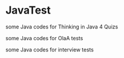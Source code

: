 # JavaTest
some Java codes for Thinking in Java 4 Quizs

some Java codes for OlaA tests

some Java codes for interview tests
